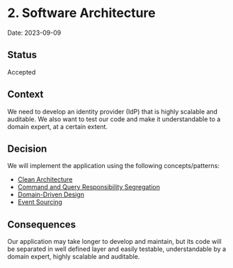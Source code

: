 # 2. Software Architecture

Date: 2023-09-09

## Status

Accepted

## Context

We need to develop an identity provider (IdP) that is highly scalable and auditable. We also want to
test our code and make it understandable to a domain expert, at a certain extent.

## Decision

We will implement the application using the following concepts/patterns:

- [Clean Architecture](https://blog.cleancoder.com/uncle-bob/2012/08/13/the-clean-architecture.html)
- [Command and Query Responsibility Segregation](https://learn.microsoft.com/en-us/azure/architecture/patterns/cqrs)
- [Domain-Driven Design](https://en.wikipedia.org/wiki/Domain-driven_design)
- [Event Sourcing](https://learn.microsoft.com/en-us/azure/architecture/patterns/event-sourcing)

## Consequences

Our application may take longer to develop and maintain, but its code will be separated in well
defined layer and easily testable, understandable by a domain expert, highly scalable and auditable.
